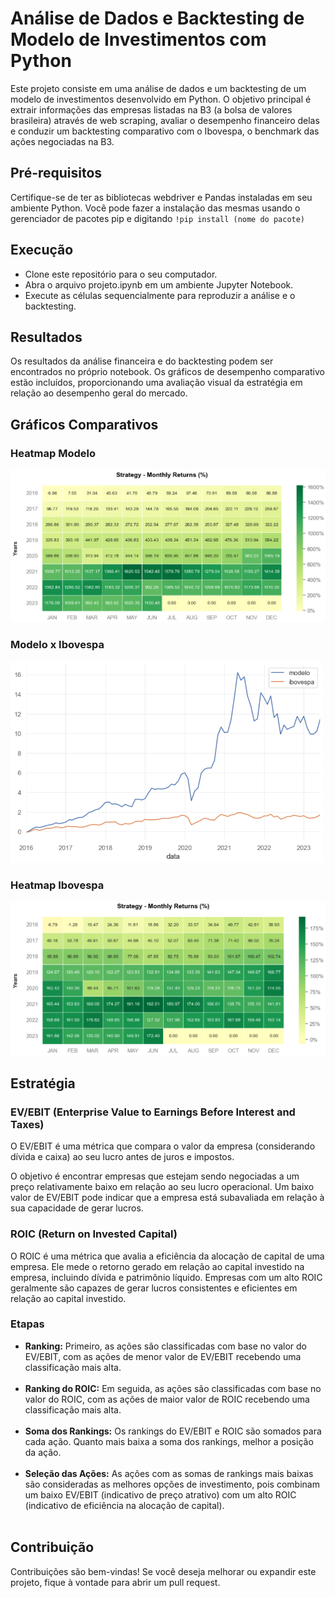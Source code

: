 <!DOCTYPE html>
<html>

<body>
  <h1>Análise de Dados e Backtesting de Modelo de Investimentos com Python</h1>
  <p>Este projeto consiste em uma análise de dados e um backtesting de um modelo de investimentos desenvolvido em Python. O objetivo principal é extrair informações das empresas listadas na B3 (a bolsa de valores brasileira) através de web scraping, avaliar o desempenho financeiro delas e conduzir um backtesting comparativo com o Ibovespa, o benchmark das ações negociadas na B3.</p>

  <h2>Pré-requisitos</h2>
  <p>Certifique-se de ter as bibliotecas webdriver e Pandas instaladas em seu ambiente Python. Você pode fazer a instalação das mesmas usando o gerenciador de pacotes pip e digitando <code>!pip install (nome do pacote)</code></p>

  <h2>Execução</h2>
  <ul>
    <li>Clone este repositório para o seu computador.</li>
    <li>Abra o arquivo projeto.ipynb em um ambiente Jupyter Notebook.</li>
    <li>Execute as células sequencialmente para reproduzir a análise e o backtesting.</li>
  </ul>

  <h2>Resultados</h2>
  <p>Os resultados da análise financeira e do backtesting podem ser encontrados no próprio notebook. Os gráficos de desempenho comparativo estão incluídos, proporcionando uma avaliação visual da estratégia em relação ao desempenho geral do mercado.</p>
  
  <h2>Gráficos Comparativos</h2> 
   <h3 ><strong>Heatmap Modelo</strong></h3>
        <img src="./graphs/heatmap_modelo.png" width="550">
    <h3><strong>Modelo x Ibovespa</strong> </h3>
        <img src="./graphs/modelo_x_ibovespa.png" width="500">
    <h3><strong>Heatmap Ibovespa</strong> </h3>
    <img src="./graphs/heatmap_ibovespa.png" width="550">
    
 <h2>Estratégia</h2>
  <h3>EV/EBIT (Enterprise Value to Earnings Before Interest and Taxes)</h3>
    <p>O EV/EBIT é uma métrica que compara o valor da empresa (considerando dívida e caixa) ao seu lucro antes de juros e impostos.</p>
    <p>O objetivo é encontrar empresas que estejam sendo negociadas a um preço relativamente baixo em relação ao seu lucro operacional. Um baixo valor de EV/EBIT pode indicar que a empresa está subavaliada em relação à sua capacidade de gerar lucros.</p>
  <h3>ROIC (Return on Invested Capital)</h3>
  <p>O ROIC é uma métrica que avalia a eficiência da alocação de capital de uma empresa. Ele mede o retorno gerado em relação ao capital investido na empresa, incluindo dívida e patrimônio líquido. Empresas com um alto ROIC geralmente são capazes de gerar lucros consistentes e eficientes em relação ao capital investido.</p>
  
  <h3>Etapas</h3>
  <ul>
    <li><strong>Ranking:</strong> Primeiro, as ações são classificadas com base no valor do EV/EBIT, com as ações de menor valor de EV/EBIT recebendo uma classificação mais alta.<br><br></li>
    <li><strong>Ranking do ROIC:</strong> Em seguida, as ações são classificadas com base no valor do ROIC, com as ações de maior valor de ROIC recebendo uma classificação mais alta.<br><br></li>
    <li><strong>Soma dos Rankings:</strong> Os rankings do EV/EBIT e ROIC são somados para cada ação. Quanto mais baixa a soma dos rankings, melhor a posição da ação.<br><br></li>
    <li><strong>Seleção das Ações:</strong> As ações com as somas de rankings mais baixas são consideradas as melhores opções de investimento, pois combinam um baixo EV/EBIT (indicativo de preço atrativo) com um alto ROIC (indicativo de eficiência na alocação de capital).<br><br></li>
  </ul>

  <h2>Contribuição</h2>
  <p>Contribuições são bem-vindas! Se você deseja melhorar ou expandir este projeto, fique à vontade para abrir um pull request.</p>
  
  
</body>

</html>
